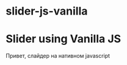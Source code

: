# slider-js-vanilla
<h1>Slider using Vanilla JS</h1>
<p>Привет, слайдер на нативном javascript </p>
